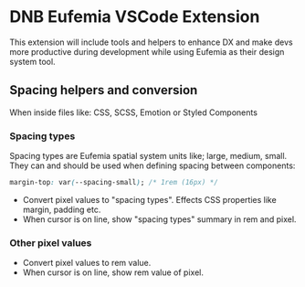 # DNB Eufemia VSCode Extension

This extension will include tools and helpers to enhance DX and make devs more productive during development while using Eufemia as their design system tool.

## Spacing helpers and conversion

When inside files like: CSS, SCSS, Emotion or Styled Components

### Spacing types

Spacing types are Eufemia spatial system units like; large, medium, small. They can and should be used when defining spacing between components:

```css
margin-top: var(--spacing-small); /* 1rem (16px) */
```

- Convert pixel values to "spacing types". Effects CSS properties like margin, padding etc.
- When cursor is on line, show "spacing types" summary in rem and pixel.

### Other pixel values

- Convert pixel values to rem value.
- When cursor is on line, show rem value of pixel.
